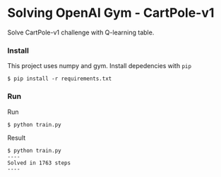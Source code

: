 # Solving OpenAI Gym - CartPole-v1

Solve CartPole-v1 challenge with Q-learning table.

### Install

This project uses numpy and gym. Install depedencies with `pip`

	$ pip install -r requirements.txt

### Run

Run

	$ python train.py

Result

	$ python train.py
	----
	Solved in 1763 steps
	----
